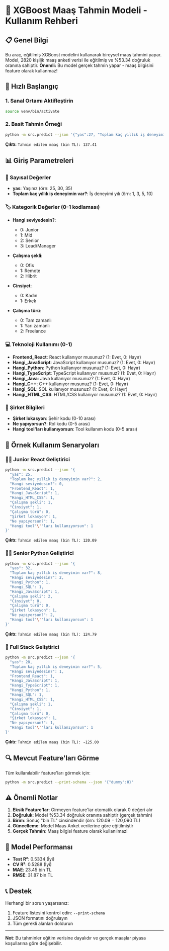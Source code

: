 # 🎯 XGBoost Maaş Tahmin Modeli - Kullanım Rehberi

## 📋 Genel Bilgi

Bu araç, eğitilmiş XGBoost modelini kullanarak bireysel maaş tahmini yapar. Model, 2820 kişilik maaş anketi verisi ile eğitilmiş ve %53.34 doğruluk oranına sahiptir. **Önemli:** Bu model gerçek tahmin yapar - maaş bilgisini feature olarak kullanmaz!

## 🚀 Hızlı Başlangıç

### 1. Sanal Ortamı Aktifleştirin
```bash
source venv/bin/activate
```

### 2. Basit Tahmin Örneği
```bash
python -m src.predict --json '{"yas":27, "Toplam kaç yıllık iş deneyimin var?":3, "Hangi seviyedesin?":2, "Frontend_React":1, "Hangi_JavaScript":1, "Hangi_Python":1, "Çalışma şekli":1, "Cinsiyet":1, "Şirket lokasyon":1, "Çalışma türü":0, "Ne yapıyorsun?":1, "Hangi tool'\''ları kullanıyorsun":1}'
```

**Çıktı:** `Tahmin edilen maaş (bin TL): 137.41`

## 📊 Giriş Parametreleri

### 🔢 Sayısal Değerler
- **yas**: Yaşınız (örn: 25, 30, 35)
- **Toplam kaç yıllık iş deneyimin var?**: İş deneyimi yılı (örn: 1, 3, 5, 10)

### 🏷️ Kategorik Değerler (0-1 kodlaması)
- **Hangi seviyedesin?**: 
  - 0: Junior
  - 1: Mid
  - 2: Senior
  - 3: Lead/Manager

- **Çalışma şekli**:
  - 0: Ofis
  - 1: Remote
  - 2: Hibrit

- **Cinsiyet**:
  - 0: Kadın
  - 1: Erkek

- **Çalışma türü**:
  - 0: Tam zamanlı
  - 1: Yarı zamanlı
  - 2: Freelance

### 💻 Teknoloji Kullanımı (0-1)
- **Frontend_React**: React kullanıyor musunuz? (1: Evet, 0: Hayır)
- **Hangi_JavaScript**: JavaScript kullanıyor musunuz? (1: Evet, 0: Hayır)
- **Hangi_Python**: Python kullanıyor musunuz? (1: Evet, 0: Hayır)
- **Hangi_TypeScript**: TypeScript kullanıyor musunuz? (1: Evet, 0: Hayır)
- **Hangi_Java**: Java kullanıyor musunuz? (1: Evet, 0: Hayır)
- **Hangi_C++**: C++ kullanıyor musunuz? (1: Evet, 0: Hayır)
- **Hangi_SQL**: SQL kullanıyor musunuz? (1: Evet, 0: Hayır)
- **Hangi_HTML_CSS**: HTML/CSS kullanıyor musunuz? (1: Evet, 0: Hayır)

### 🏢 Şirket Bilgileri
- **Şirket lokasyon**: Şehir kodu (0-10 arası)
- **Ne yapıyorsun?**: Rol kodu (0-5 arası)
- **Hangi tool'ları kullanıyorsun**: Tool kullanım kodu (0-5 arası)

## 📝 Örnek Kullanım Senaryoları

### 👨‍💻 Junior React Geliştirici
```bash
python -m src.predict --json '{
  "yas": 25,
  "Toplam kaç yıllık iş deneyimin var?": 2,
  "Hangi seviyedesin?": 0,
  "Frontend_React": 1,
  "Hangi_JavaScript": 1,
  "Hangi_HTML_CSS": 1,
  "Çalışma şekli": 1,
  "Cinsiyet": 1,
  "Çalışma türü": 0,
  "Şirket lokasyon": 1,
  "Ne yapıyorsun?": 1,
  "Hangi tool'\''ları kullanıyorsun": 1
}'
```
**Çıktı:** `Tahmin edilen maaş (bin TL): 120.09`

### 👩‍💻 Senior Python Geliştirici
```bash
python -m src.predict --json '{
  "yas": 32,
  "Toplam kaç yıllık iş deneyimin var?": 8,
  "Hangi seviyedesin?": 2,
  "Hangi_Python": 1,
  "Hangi_SQL": 1,
  "Hangi_JavaScript": 1,
  "Çalışma şekli": 2,
  "Cinsiyet": 0,
  "Çalışma türü": 0,
  "Şirket lokasyon": 1,
  "Ne yapıyorsun?": 2,
  "Hangi tool'\''ları kullanıyorsun": 1
}'
```
**Çıktı:** `Tahmin edilen maaş (bin TL): 124.79`

### 🚀 Full Stack Geliştirici
```bash
python -m src.predict --json '{
  "yas": 28,
  "Toplam kaç yıllık iş deneyimin var?": 5,
  "Hangi seviyedesin?": 1,
  "Frontend_React": 1,
  "Hangi_JavaScript": 1,
  "Hangi_TypeScript": 1,
  "Hangi_Python": 1,
  "Hangi_SQL": 1,
  "Hangi_HTML_CSS": 1,
  "Çalışma şekli": 1,
  "Cinsiyet": 1,
  "Çalışma türü": 0,
  "Şirket lokasyon": 1,
  "Ne yapıyorsun?": 1,
  "Hangi tool'\''ları kullanıyorsun": 1
}'
```
**Çıktı:** `Tahmin edilen maaş (bin TL): ~125.00`

## 🔍 Mevcut Feature'ları Görme

Tüm kullanılabilir feature'ları görmek için:
```bash
python -m src.predict --print-schema --json '{"dummy":0}'
```

## ⚠️ Önemli Notlar

1. **Eksik Feature'lar**: Girmeyen feature'lar otomatik olarak 0 değeri alır
2. **Doğruluk**: Model %53.34 doğruluk oranına sahiptir (gerçek tahmin)
3. **Birim**: Sonuç "bin TL" cinsindendir (örn: 120.09 = 120,090 TL)
4. **Güncelleme**: Model Maas Anket verilerine göre eğitilmiştir
5. **Gerçek Tahmin**: Maaş bilgisi feature olarak kullanılmaz!

## 🎯 Model Performansı

- **Test R²**: 0.5334 (İyi)
- **CV R²**: 0.5288 (İyi)
- **MAE**: 23.45 bin TL
- **RMSE**: 31.87 bin TL

## 📞 Destek

Herhangi bir sorun yaşarsanız:
1. Feature listesini kontrol edin: `--print-schema`
2. JSON formatını doğrulayın
3. Tüm gerekli alanları doldurun

---

**Not**: Bu tahminler eğitim verisine dayalıdır ve gerçek maaşlar piyasa koşullarına göre değişebilir.
